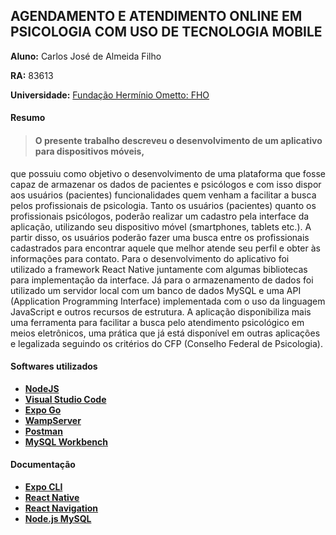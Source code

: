 ## AGENDAMENTO E ATENDIMENTO ONLINE EM PSICOLOGIA COM USO DE TECNOLOGIA MOBILE

**Aluno:** Carlos José de Almeida Filho

**RA:** 83613

**Universidade:** [Fundação Hermínio Ometto: FHO](http://www.uniararas.br/home.php)

#### Resumo

> #### O presente trabalho descreveu o desenvolvimento de um aplicativo para dispositivos móveis,
que possuiu como objetivo o desenvolvimento de uma plataforma que fosse capaz de
armazenar os dados de pacientes e psicólogos e com isso dispor aos usuários (pacientes)
funcionalidades quem venham a facilitar a busca pelos profissionais de psicologia. Tanto os
usuários (pacientes) quanto os profissionais psicólogos, poderão realizar um cadastro pela
interface da aplicação, utilizando seu dispositivo móvel (smartphones, tablets etc.). A partir
disso, os usuários poderão fazer uma busca entre os profissionais cadastrados para encontrar
aquele que melhor atende seu perfil e obter às informações para contato. Para o
desenvolvimento do aplicativo foi utilizado a framework React Native juntamente com
algumas bibliotecas para implementação da interface. Já para o armazenamento de dados foi
utilizado um servidor local com um banco de dados MySQL e uma API (Application
Programming Interface) implementada com o uso da linguagem JavaScript e outros recursos
de estrutura. A aplicação disponibiliza mais uma ferramenta para facilitar a busca pelo
atendimento psicológico em meios eletrônicos, uma prática que já está disponível em outras
aplicações e legalizada seguindo os critérios do CFP (Conselho Federal de Psicologia).



#### Softwares utilizados

- **[NodeJS](https://nodejs.org/en/)**
- **[Visual Studio Code](https://code.visualstudio.com/)**
- **[Expo Go](https://expo.io/client)**
- **[WampServer](https://www.wampserver.com/en/)**
- **[Postman](https://www.postman.com/)**
- **[MySQL Workbench](https://dev.mysql.com/downloads/workbench/)**

#### Documentação

- **[Expo CLI](https://docs.expo.io/workflow/expo-cli/)**
- **[React Native](https://reactnative.dev/)**
- **[React Navigation](https://reactnavigation.org/)**
- **[Node.js MySQL](https://www.w3schools.com/nodejs/nodejs_mysql.asp)**

###### 

